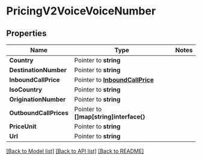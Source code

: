 # PricingV2VoiceVoiceNumber

## Properties
Name | Type | Notes
------------ | ------------- | -------------
**Country** | Pointer to **string** | 
**DestinationNumber** | Pointer to **string** | 
**InboundCallPrice** | Pointer to [**InboundCallPrice**](inbound_call_price.md) | 
**IsoCountry** | Pointer to **string** | 
**OriginationNumber** | Pointer to **string** | 
**OutboundCallPrices** | Pointer to **[]map[string]interface{}** | 
**PriceUnit** | Pointer to **string** | 
**Url** | Pointer to **string** | 

[[Back to Model list]](../README.md#documentation-for-models) [[Back to API list]](../README.md#documentation-for-api-endpoints) [[Back to README]](../README.md)


